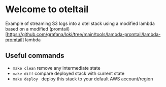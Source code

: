 # Welcome to oteltail

Example of streaming S3 logs into a otel stack using a modified lambda based on a modified (promtail)[https://github.com/grafana/loki/tree/main/tools/lambda-promtail/lambda-promtail] lambda

## Useful commands

-   `make clean` remove any intermediate state
-   `make diff` compare deployed stack with current state
-   `make deploy ` deploy this stack to your default AWS account/region
